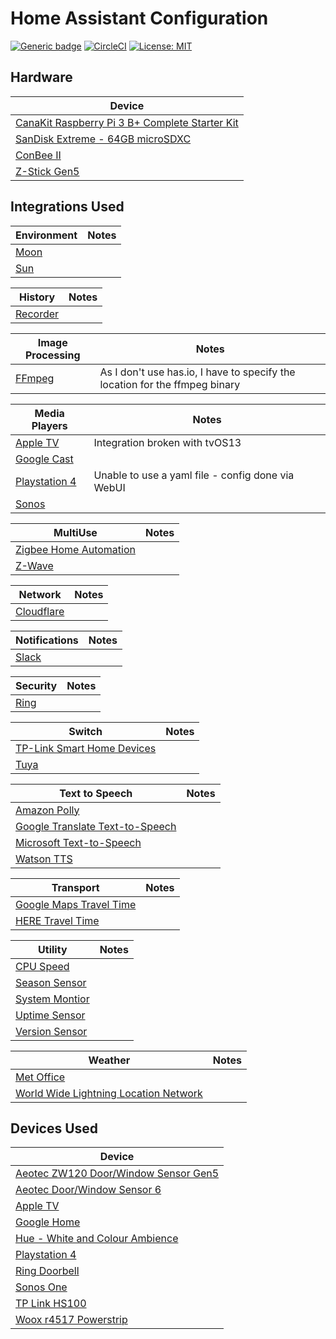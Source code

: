 # Home Assistant Configuration

[![Generic badge](https://img.shields.io/badge/Home-Assistant-blue.svg)](https://www.home-assistant.io/)
[![CircleCI](https://circleci.com/gh/matcra587/HomeAssistant-Config/tree/master.svg?style=shield)](https://circleci.com/gh/matcra587/HomeAssistant-Config/tree/master)
[![License: MIT](https://img.shields.io/badge/License-MIT-yellow.svg)](LICENSE)

## Hardware

| Device |
| --- |
| [CanaKit Raspberry Pi 3 B+ Complete Starter Kit](https://www.amazon.co.uk/CanaKit-Raspberry-Plus-Complete-Starter/dp/B07BR61P39) |
| [SanDisk Extreme - 64GB microSDXC](https://www.amazon.co.uk/SanDisk-Extreme-microSDXC-Adapter-Performance/dp/B07FCMBLV6)|
| [ConBee II](https://phoscon.de/en/conbee2) |
| [Z-Stick Gen5](https://aeotec.com/z-wave-usb-stick/) |

## Integrations Used

| Environment | Notes |
| --- | --- |
| [Moon](https://www.home-assistant.io/integrations/moon/) | |
| [Sun](https://www.home-assistant.io/integrations/sun/) | |

| History | Notes |
| --- | --- |
| [Recorder](https://www.home-assistant.io/integrations/recorder/) | |

| Image Processing | Notes |
| --- | --- |
| [FFmpeg](https://www.home-assistant.io/integrations/ffmpeg/) | As I don't use has.io, I have to specify the location for the ffmpeg binary |

| Media Players | Notes |
| --- | --- |
| [Apple TV](https://www.home-assistant.io/integrations/apple_tv) | Integration broken with tvOS13 |
| [Google Cast](https://www.home-assistant.io/integrations/cast) | |
| [Playstation 4](https://www.home-assistant.io/integrations/ps4) | Unable to use a yaml file - config done via WebUI |
| [Sonos](https://www.home-assistant.io/integrations/sonos) | |

| MultiUse | Notes |
| --- | --- |
| [Zigbee Home Automation](https://www.home-assistant.io/integrations/zha/) | |
| [Z-Wave](https://www.home-assistant.io/integrations/zwave/) | |

| Network | Notes |
| --- | --- |
| [Cloudflare](https://www.home-assistant.io/integrations/cloudflare/) | |

| Notifications | Notes |
| --- | --- |
| [Slack](https://www.home-assistant.io/integrations/slack/) | |

| Security | Notes |
| --- | --- |
| [Ring](https://www.home-assistant.io/integrations/ring/) | |

| Switch | Notes |
| --- | --- |
| [TP-Link Smart Home Devices](https://www.home-assistant.io/integrations/tplink/) | |
| [Tuya](https://www.home-assistant.io/integrations/tuya/) | |

| Text to Speech | Notes |
| --- | --- |
| [Amazon Polly](https://www.home-assistant.io/integrations/amazon_polly/) | |
| [Google Translate Text-to-Speech](https://www.home-assistant.io/integrations/google_translate/) | |
| [Microsoft Text-to-Speech](https://www.home-assistant.io/integrations/microsoft/) | |
| [Watson TTS](https://www.home-assistant.io/integrations/watson_tts)| |

| Transport | Notes |
| --- | --- |
| [Google Maps Travel Time](https://www.home-assistant.io/integrations/google_travel_time/) | |
| [HERE Travel Time](https://www.home-assistant.io/integrations/here_travel_time/) | |

| Utility | Notes |
| --- | --- |
| [CPU Speed](https://www.home-assistant.io/integrations/cpuspeed/) | |
| [Season Sensor](https://www.home-assistant.io/integrations/season/) | |
| [System Montior](https://www.home-assistant.io/integrations/systemmonitor/) | |
| [Uptime Sensor](https://www.home-assistant.io/integrations/uptime/) | |
| [Version Sensor](https://www.home-assistant.io/integrations/version/)| |

| Weather | Notes |
| --- | --- |
| [Met Office](https://www.home-assistant.io/integrations/metoffice/) | |
| [World Wide Lightning Location Network](https://www.home-assistant.io/integrations/wwlln/)| |

## Devices Used

| Device |
| --- |
| [Aeotec ZW120 Door/Window Sensor Gen5](https://www.amazon.co.uk/Aeotec-Aeon-Labs-ZW120-Window/dp/B01GK5D1PE) |
| [Aeotec Door/Window Sensor 6](https://aeotec.com/smallest-door-window-sensor/)|
| [Apple TV](https://www.apple.com/uk/shop/buy-tv/apple-tv-hd/32gb) |
| [Google Home](https://store.google.com/product/google_home) |
| [Hue - White and Colour Ambience](https://www2.meethue.com/en-gb/p/hue-white-and-colour-ambience-1-pack-b22/8718699673123)|
| [Playstation 4](https://www.playstation.com/en-gb/explore/ps4/buy-ps4/buy-new-ps4/) |
| [Ring Doorbell](https://en-uk.ring.com/products/video-doorbell)|
| [Sonos One](https://www.sonos.com/en-gb/shop/one.html) |
| [TP Link HS100](https://www.tp-link.com/uk/home-networking/smart-plug/hs100/) |
| [Woox r4517 Powerstrip](https://wooxhome.com/power-c2/woox-r4517-powerstrip-uk-p7)|
